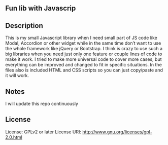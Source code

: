 ## Fun lib with Javascrip 

## Description
This is my small Javascript library when I need small part of JS code like Modal, Accordion or other widget while in the same time don’t want to use the whole framework like jQuery or Bootstrap. 
I think is crazy to use such a big libraries when you need just only one feature or couple lines of code to make it work. 
I tried to make more universal code to cover more cases, but everything can be improved and changed to fit in specific situations. 
In the files also is included HTML and CSS scripts so you can just copy/paste and it will work.  

## Notes
I will update this repo continuously

## License
License: GPLv2 or later
License URI: http://www.gnu.org/licenses/gpl-2.0.html

